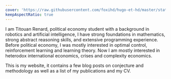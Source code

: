 ```yaml
---
cover: 'https://raw.githubusercontent.com/foxihd/hugo-et-hd/master/static/svg/flowlines/22.svg'
keepAspectRatio: true
---
```


I am Titouan Renard, political economy student with a background in robotics and artificial intelligence, I have strong foundations in mathematics, strong abstract reasoning skills, and extensive programming experience. Before political economy, I was mostly interested in optimal control, reinforcement learning and learning theory. Now I am mostly interested in heterodox international economics, crises and complexity economics.

This is my website, it contains a few blog posts on conjecture and methodology as well as a list of my publications and my CV.